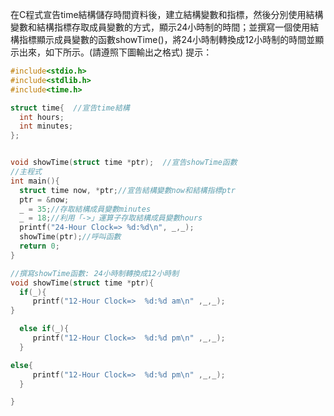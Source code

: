 在C程式宣告time結構儲存時間資料後，建立結構變數和指標，然後分別使用結構變數和結構指標存取成員變數的方式，顯示24小時制的時間；並撰寫一個使用結構指標顯示成員變數的函數showTime()，將24小時制轉換成12小時制的時間並顯示出來，如下所示。(請遵照下圖輸出之格式)
提示：
```c
#include<stdio.h>
#include<stdlib.h>
#include<time.h>  

struct time{  //宣告time結構
  int hours;
  int minutes;
};


void showTime(struct time *ptr);  //宣告showTime函數
//主程式
int main(){
  struct time now, *ptr;//宣告結構變數now和結構指標ptr
  ptr = &now;
  _ = 35;//存取結構成員變數minutes
  _ = 18;//利用「->」運算子存取結構成員變數hours
  printf("24-Hour Clock=> %d:%d\n", _,_);
  showTime(ptr);//呼叫函數
  return 0;
}

//撰寫showTime函數: 24小時制轉換成12小時制
void showTime(struct time *ptr){
  if(_){
     printf("12-Hour Clock=>  %d:%d am\n" ,_,_);
}

  else if(_){
     printf("12-Hour Clock=>  %d:%d pm\n" ,_,_);
  }

else{
     printf("12-Hour Clock=>  %d:%d pm\n" ,_,_);
  }

}
